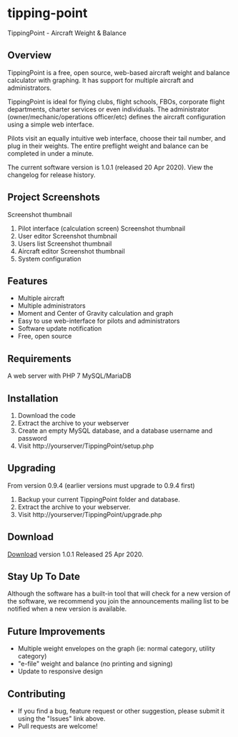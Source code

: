 # tipping-point
TippingPoint - Aircraft Weight &amp; Balance

## Overview
TippingPoint is a free, open source, web-based aircraft weight and balance calculator with graphing. It has support for multiple aircraft and administrators.

TippingPoint is ideal for flying clubs, flight schools, FBOs, corporate flight departments, charter services or even individuals. The administrator (owner/mechanic/operations officer/etc) defines the aircraft configuration using a simple web interface.

Pilots visit an equally intuitive web interface, choose their tail number, and plug in their weights. The entire preflight weight and balance can be completed in under a minute.

The current software version is 1.0.1 (released 20 Apr 2020). View the changelog for release history.

## Project Screenshots

Screenshot thumbnail
1. Pilot interface (calculation screen)
Screenshot thumbnail
5. User editor
Screenshot thumbnail
4. Users list
Screenshot thumbnail
2. Aircraft editor
Screenshot thumbnail
3. System configuration

## Features
- Multiple aircraft
- Multiple administrators
- Moment and Center of Gravity calculation and graph
- Easy to use web-interface for pilots and administrators
- Software update notification
- Free, open source

## Requirements
A web server with PHP 7
MySQL/MariaDB

## Installation
1. Download the code
1. Extract the archive to your webserver
1. Create an empty MySQL database, and a database username and password
1. Visit http://yourserver/TippingPoint/setup.php

## Upgrading
From version 0.9.4 (earlier versions must upgrade to 0.9.4 first)
1. Backup your current TippingPoint folder and database.
2. Extract the archive to your webserver.
3. Visit http://yourserver/TippingPoint/upgrade.php

## Download
[Download](https://github.com/CAP-CalebNewville/tipping-point/releases) version 1.0.1 Released 25 Apr 2020.

## Stay Up To Date
Although the software has a built-in tool that will check for a new version of the software, we recommend you join the announcements mailing list to be notified when a new version is available.

## Future Improvements
- Multiple weight envelopes on the graph (ie: normal category, utility category)
- "e-file" weight and balance (no printing and signing)
- Update to responsive design

## Contributing
- If you find a bug, feature request or other suggestion, please submit it using the "Issues" link above.
- Pull requests are welcome!
